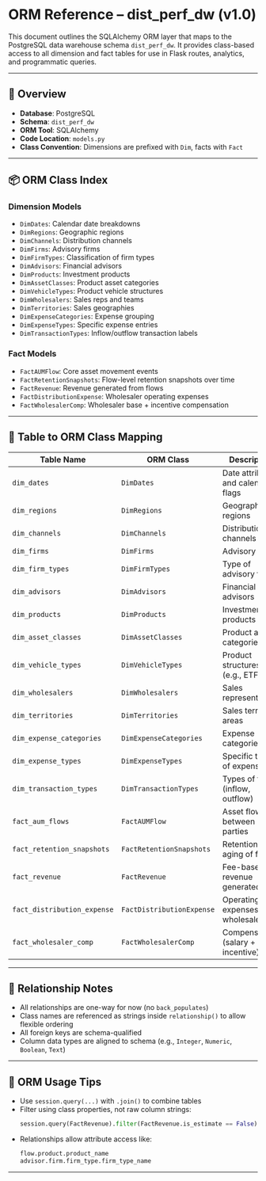 
# ORM Reference – dist_perf_dw (v1.0)

This document outlines the SQLAlchemy ORM layer that maps to the PostgreSQL data warehouse schema `dist_perf_dw`. It provides class-based access to all dimension and fact tables for use in Flask routes, analytics, and programmatic queries.

---

## 🧱 Overview

- **Database**: PostgreSQL
- **Schema**: `dist_perf_dw`
- **ORM Tool**: SQLAlchemy
- **Code Location**: `models.py`
- **Class Convention**: Dimensions are prefixed with `Dim`, facts with `Fact`

---

## 📦 ORM Class Index

### Dimension Models

- `DimDates`: Calendar date breakdowns
- `DimRegions`: Geographic regions
- `DimChannels`: Distribution channels
- `DimFirms`: Advisory firms
- `DimFirmTypes`: Classification of firm types
- `DimAdvisors`: Financial advisors
- `DimProducts`: Investment products
- `DimAssetClasses`: Product asset categories
- `DimVehicleTypes`: Product vehicle structures
- `DimWholesalers`: Sales reps and teams
- `DimTerritories`: Sales geographies
- `DimExpenseCategories`: Expense grouping
- `DimExpenseTypes`: Specific expense entries
- `DimTransactionTypes`: Inflow/outflow transaction labels

### Fact Models

- `FactAUMFlow`: Core asset movement events
- `FactRetentionSnapshots`: Flow-level retention snapshots over time
- `FactRevenue`: Revenue generated from flows
- `FactDistributionExpense`: Wholesaler operating expenses
- `FactWholesalerComp`: Wholesaler base + incentive compensation

---

## 🧾 Table to ORM Class Mapping

| Table Name                         | ORM Class                | Description                          |
|------------------------------------|--------------------------|--------------------------------------|
| `dim_dates`                        | `DimDates`               | Date attributes and calendar flags   |
| `dim_regions`                      | `DimRegions`             | Geographic regions                   |
| `dim_channels`                     | `DimChannels`            | Distribution channels                |
| `dim_firms`                        | `DimFirms`               | Advisory firms                       |
| `dim_firm_types`                  | `DimFirmTypes`           | Type of advisory firm                |
| `dim_advisors`                     | `DimAdvisors`            | Financial advisors                   |
| `dim_products`                     | `DimProducts`            | Investment products                  |
| `dim_asset_classes`               | `DimAssetClasses`        | Product asset categories             |
| `dim_vehicle_types`               | `DimVehicleTypes`        | Product structures (e.g., ETF)       |
| `dim_wholesalers`                 | `DimWholesalers`         | Sales representatives                |
| `dim_territories`                 | `DimTerritories`         | Sales territory areas                |
| `dim_expense_categories`         | `DimExpenseCategories`   | Expense categories                   |
| `dim_expense_types`              | `DimExpenseTypes`        | Specific types of expenses           |
| `dim_transaction_types`          | `DimTransactionTypes`    | Types of flows (inflow, outflow)     |
| `fact_aum_flows`                 | `FactAUMFlow`            | Asset flows between parties          |
| `fact_retention_snapshots`       | `FactRetentionSnapshots` | Retention and aging of flows         |
| `fact_revenue`                   | `FactRevenue`            | Fee-based revenue generated          |
| `fact_distribution_expense`     | `FactDistributionExpense`| Operating expenses by wholesaler     |
| `fact_wholesaler_comp`          | `FactWholesalerComp`     | Compensation (salary + incentive)    |

---

## 🔗 Relationship Notes

- All relationships are one-way for now (no `back_populates`)
- Class names are referenced as strings inside `relationship()` to allow flexible ordering
- All foreign keys are schema-qualified
- Column data types are aligned to schema (e.g., `Integer`, `Numeric`, `Boolean`, `Text`)

---

## 🧠 ORM Usage Tips

- Use `session.query(...)` with `.join()` to combine tables
- Filter using class properties, not raw column strings:
  ```python
  session.query(FactRevenue).filter(FactRevenue.is_estimate == False)
  ```
- Relationships allow attribute access like:
  ```python
  flow.product.product_name
  advisor.firm.firm_type.firm_type_name
  ```

---
